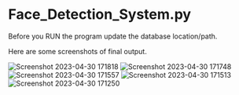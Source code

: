 # Face_Detection_System.py
Before you RUN the program update the database location/path.

Here are some screenshots of final output.

![Screenshot 2023-04-30 171818](https://github.com/Chiranjiw/Face_Detection_System.py/assets/105638964/c1638ea1-e87a-4b7d-ac56-01dd63a50ec5)
![Screenshot 2023-04-30 171748](https://github.com/Chiranjiw/Face_Detection_System.py/assets/105638964/45276b6f-6a2c-4588-ad3b-6fdd8c244393)
![Screenshot 2023-04-30 171557](https://github.com/Chiranjiw/Face_Detection_System.py/assets/105638964/c1f8ac53-2c8a-4543-918b-a6b4573771df)
![Screenshot 2023-04-30 171513](https://github.com/Chiranjiw/Face_Detection_System.py/assets/105638964/4d1f766f-fbf4-4857-8073-5831d68fff36)
![Screenshot 2023-04-30 171250](https://github.com/Chiranjiw/Face_Detection_System.py/assets/105638964/5040ef25-3013-4aac-b9e5-ec24ff85198b)
